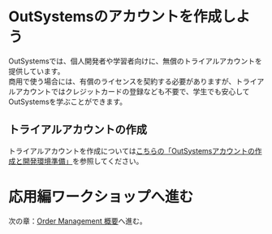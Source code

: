 # OutSystemsのアカウントを作成しよう
OutSystemsでは、個人開発者や学習者向けに、無償のトライアルアカウントを提供しています。<br>
商用で使う場合には、有償のライセンスを契約する必要がありますが、トライアルアカウントではクレジットカードの登録なども不要で、学生でも安心してOutSystemsを学ぶことができます。

## トライアルアカウントの作成
トライアルアカウントを作成については[こちらの「OutSystemsアカウントの作成と開発環境準備」](../../チュートリアル/Contents/0.%20OutSystemsアカウントの作成と開発環境準備.md)を参照してください。<br>

# 応用編ワークショップへ進む
次の章：[Order Management 概要](./1.%20Order%20Management%20概要.md)へ進む。
